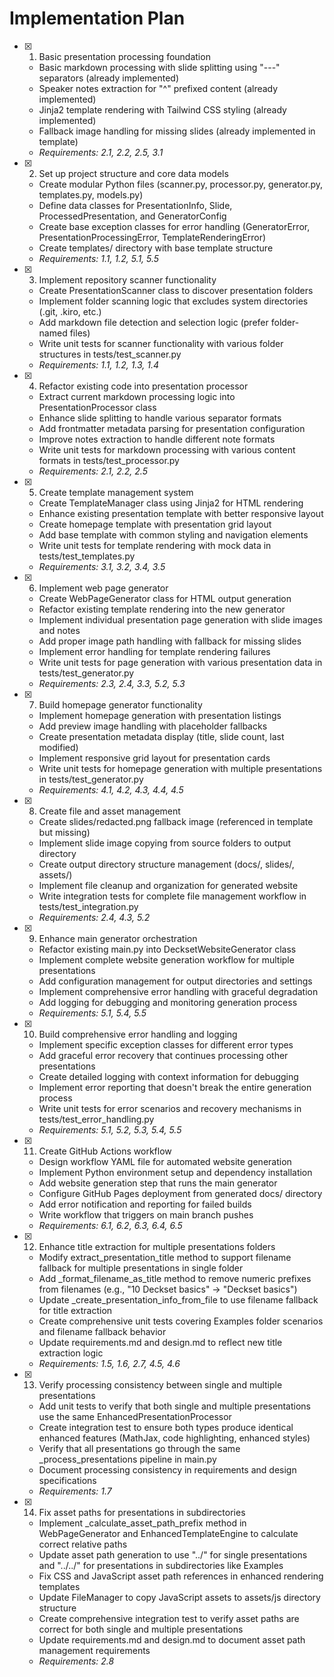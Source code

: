 # Implementation Plan

- [x] 1. Basic presentation processing foundation
  - Basic markdown processing with slide splitting using "---" separators (already implemented)
  - Speaker notes extraction for "^" prefixed content (already implemented)
  - Jinja2 template rendering with Tailwind CSS styling (already implemented)
  - Fallback image handling for missing slides (already implemented in template)
  - _Requirements: 2.1, 2.2, 2.5, 3.1_

- [x] 2. Set up project structure and core data models
  - Create modular Python files (scanner.py, processor.py, generator.py, templates.py, models.py)
  - Define data classes for PresentationInfo, Slide, ProcessedPresentation, and GeneratorConfig
  - Create base exception classes for error handling (GeneratorError, PresentationProcessingError, TemplateRenderingError)
  - Create templates/ directory with base template structure
  - _Requirements: 1.1, 1.2, 5.1, 5.5_

- [x] 3. Implement repository scanner functionality
  - Create PresentationScanner class to discover presentation folders
  - Implement folder scanning logic that excludes system directories (.git, .kiro, etc.)
  - Add markdown file detection and selection logic (prefer folder-named files)
  - Write unit tests for scanner functionality with various folder structures in tests/test_scanner.py
  - _Requirements: 1.1, 1.2, 1.3, 1.4_

- [x] 4. Refactor existing code into presentation processor
  - Extract current markdown processing logic into PresentationProcessor class
  - Enhance slide splitting to handle various separator formats
  - Add frontmatter metadata parsing for presentation configuration
  - Improve notes extraction to handle different note formats
  - Write unit tests for markdown processing with various content formats in tests/test_processor.py
  - _Requirements: 2.1, 2.2, 2.5_

- [x] 5. Create template management system
  - Create TemplateManager class using Jinja2 for HTML rendering
  - Enhance existing presentation template with better responsive layout
  - Create homepage template with presentation grid layout
  - Add base template with common styling and navigation elements
  - Write unit tests for template rendering with mock data in tests/test_templates.py
  - _Requirements: 3.1, 3.2, 3.4, 3.5_

- [x] 6. Implement web page generator
  - Create WebPageGenerator class for HTML output generation
  - Refactor existing template rendering into the new generator
  - Implement individual presentation page generation with slide images and notes
  - Add proper image path handling with fallback for missing slides
  - Implement error handling for template rendering failures
  - Write unit tests for page generation with various presentation data in tests/test_generator.py
  - _Requirements: 2.3, 2.4, 3.3, 5.2, 5.3_

- [x] 7. Build homepage generator functionality
  - Implement homepage generation with presentation listings
  - Add preview image handling with placeholder fallbacks
  - Create presentation metadata display (title, slide count, last modified)
  - Implement responsive grid layout for presentation cards
  - Write unit tests for homepage generation with multiple presentations in tests/test_generator.py
  - _Requirements: 4.1, 4.2, 4.3, 4.4, 4.5_

- [x] 8. Create file and asset management
  - Create slides/redacted.png fallback image (referenced in template but missing)
  - Implement slide image copying from source folders to output directory
  - Create output directory structure management (docs/, slides/, assets/)
  - Implement file cleanup and organization for generated website
  - Write integration tests for complete file management workflow in tests/test_integration.py
  - _Requirements: 2.4, 4.3, 5.2_

- [x] 9. Enhance main generator orchestration
  - Refactor existing main.py into DecksetWebsiteGenerator class
  - Implement complete website generation workflow for multiple presentations
  - Add configuration management for output directories and settings
  - Implement comprehensive error handling with graceful degradation
  - Add logging for debugging and monitoring generation process
  - _Requirements: 5.1, 5.4, 5.5_

- [x] 10. Build comprehensive error handling and logging
  - Implement specific exception classes for different error types
  - Add graceful error recovery that continues processing other presentations
  - Create detailed logging with context information for debugging
  - Implement error reporting that doesn't break the entire generation process
  - Write unit tests for error scenarios and recovery mechanisms in tests/test_error_handling.py
  - _Requirements: 5.1, 5.2, 5.3, 5.4, 5.5_

- [x] 11. Create GitHub Actions workflow
  - Design workflow YAML file for automated website generation
  - Implement Python environment setup and dependency installation
  - Add website generation step that runs the main generator
  - Configure GitHub Pages deployment from generated docs/ directory
  - Add error notification and reporting for failed builds
  - Write workflow that triggers on main branch pushes
  - _Requirements: 6.1, 6.2, 6.3, 6.4, 6.5_

- [x] 12. Enhance title extraction for multiple presentations folders
  - Modify extract_presentation_title method to support filename fallback for multiple presentations in single folder
  - Add _format_filename_as_title method to remove numeric prefixes from filenames (e.g., "10 Deckset basics" → "Deckset basics")
  - Update _create_presentation_info_from_file to use filename fallback for title extraction
  - Create comprehensive unit tests covering Examples folder scenarios and filename fallback behavior
  - Update requirements.md and design.md to reflect new title extraction logic
  - _Requirements: 1.5, 1.6, 2.7, 4.5, 4.6_

- [x] 13. Verify processing consistency between single and multiple presentations
  - Add unit tests to verify that both single and multiple presentations use the same EnhancedPresentationProcessor
  - Create integration test to ensure both types produce identical enhanced features (MathJax, code highlighting, enhanced styles)
  - Verify that all presentations go through the same _process_presentations pipeline in main.py
  - Document processing consistency in requirements and design specifications
  - _Requirements: 1.7_

- [x] 14. Fix asset paths for presentations in subdirectories
  - Implement _calculate_asset_path_prefix method in WebPageGenerator and EnhancedTemplateEngine to calculate correct relative paths
  - Update asset path generation to use "../" for single presentations and "../../" for presentations in subdirectories like Examples
  - Fix CSS and JavaScript asset path references in enhanced rendering templates
  - Update FileManager to copy JavaScript assets to assets/js directory structure
  - Create comprehensive integration test to verify asset paths are correct for both single and multiple presentations
  - Update requirements.md and design.md to document asset path management requirements
  - _Requirements: 2.8_